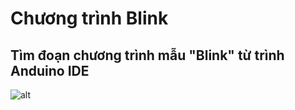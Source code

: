 # Chương trình Blink
## Tìm đoạn chương trình mẫu "Blink" từ trình Anduino IDE
![alt](images/tutorial-01/anduino-open-blink.png) 
